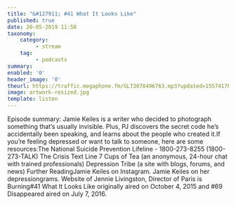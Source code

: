 ```yaml
---
title: "&#127911; #41 What It Looks Like"
published: true
date: 20-05-2019 11:58
taxonomy:
    category:
         - stream
    tag:
         - podcasts
summary:
enabled: '0'
header_image: '0'
theurl: https://traffic.megaphone.fm/GLT3078496763.mp3?updated=1557417824
image: artwork-resized.jpg
template: listen
---
```

 
Episode summary: Jamie Keiles is a writer who decided to photograph something that’s usually invisible. Plus, PJ discovers the secret code he’s accidentally been speaking, and learns about the people who created it.If you’re feeling depressed or want to talk to someone, here are some resources:The National Suicide Prevention Lifeline - 1800-273-8255 (1800-273-TALK) The Crisis Text Line 7 Cups of Tea (an anonymous, 24-hour chat with trained professionals) Depression Tribe (a site with blogs, forums, and news) Further ReadingJamie Keiles on Instagram. Jamie Keiles on her depressiongrams. Website of Jennie Livingston, Director of Paris is Burning#41 What It Looks Like originally aired on October 4, 2015 and #69 Disappeared aired on July 7, 2016.
